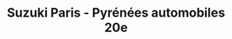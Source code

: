 ---
title: "Suzuki Paris - Pyrénées automobiles 20e"
url: /paris/suzuki-paris-pyrenees-automobiles-20e/
shop: réparation de voitures
---